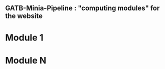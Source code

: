
GATB-Minia-Pipeline : "computing modules" for the website
-------------


# Module 1




# Module N
